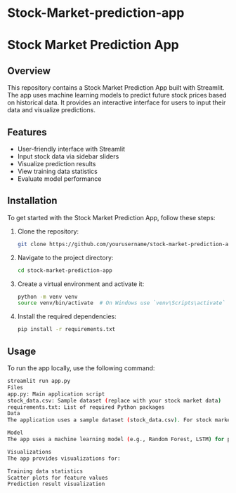 # Stock-Market-prediction-app


# Stock Market Prediction App

## Overview
This repository contains a Stock Market Prediction App built with Streamlit. The app uses machine learning models to predict future stock prices based on historical data. It provides an interactive interface for users to input their data and visualize predictions.

## Features
- User-friendly interface with Streamlit
- Input stock data via sidebar sliders
- Visualize prediction results
- View training data statistics
- Evaluate model performance

## Installation
To get started with the Stock Market Prediction App, follow these steps:

1. Clone the repository:
    ```bash
    git clone https://github.com/yourusername/stock-market-prediction-app.git
    ```
2. Navigate to the project directory:
    ```bash
    cd stock-market-prediction-app
    ```
3. Create a virtual environment and activate it:
    ```bash
    python -m venv venv
    source venv/bin/activate  # On Windows use `venv\Scripts\activate`
    ```
4. Install the required dependencies:
    ```bash
    pip install -r requirements.txt
    ```

## Usage
To run the app locally, use the following command:
```bash
streamlit run app.py
Files
app.py: Main application script
stock_data.csv: Sample dataset (replace with your stock market data)
requirements.txt: List of required Python packages
Data
The application uses a sample dataset (stock_data.csv). For stock market prediction, replace this dataset with relevant stock market data, ensuring the necessary columns are present for the model to train and predict.

Model
The app uses a machine learning model (e.g., Random Forest, LSTM) for prediction. Modify the model and parameters in the app.py file as needed to improve performance or adapt to different data.

Visualizations
The app provides visualizations for:

Training data statistics
Scatter plots for feature values
Prediction result visualization
